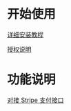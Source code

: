 # 开始使用
[详细安装教程](https://gitlab.com/maxitio/malio-theme-for-sspanel/wikis/详细安装教程)

[授权说明](https://gitlab.com/maxitio/malio-theme-for-sspanel/wikis/授权说明)

# 功能说明
[对接 Stripe 支付接口](https://gitlab.com/maxitio/malio-theme-for-sspanel/wikis/对接-Stripe-支付接口)